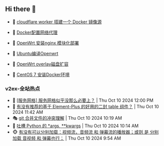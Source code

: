 ## Hi there 👋

<!--
**dkyg666/dkyg666** is a ✨ _special_ ✨ repository because its `README.md` (this file) appears on your GitHub profile.

Here are some ideas to get you started:

- 🔭 I’m currently working on ...
- 🌱 I’m currently learning ...
- 👯 I’m looking to collaborate on ...
- 🤔 I’m looking for help with ...
- 💬 Ask me about ...
- 📫 How to reach me: ...
- 😄 Pronouns: ...
- ⚡ Fun fact: ...
-->

<!-- BLOG-POST-LIST:START -->
- 🦩 [cloudflare worker 搭建一个 Docker 镜像源](http://blog.1996099.xyz/archives/cloudflare-worker-da-jian-yi-ge-docker-jing-xiang-zhan) 

- 🚦 [Docker配置网络代理](http://blog.1996099.xyz/archives/dockerpei-zhi-wang-luo-dai-li) 

- 🫶 [OpenWrt 安装nginx 模块化部署](http://blog.1996099.xyz/archives/openwrt-an-zhuang-nginx-mo-kuai-hua-bu-shu) 

- 🦄 [Ubuntu编译Openwrt](http://blog.1996099.xyz/archives/ubuntuzi-bian-yi-openwrt) 

- 🐻 [OpenWrt overlay磁盘扩容](http://blog.1996099.xyz/archives/openwrt-overlay) 

- 🤖 [CentOS 7 安装Docker环境](http://blog.1996099.xyz/archives/centos-docker) 
<!-- BLOG-POST-LIST:END -->

### v2ex-全站热点
<!-- v2ex:START -->
- 🥸 [[服务网格] 服务网格似乎没那么必要上？](https://www.v2ex.com/t/1079010#reply4) | Thu Oct 10 2024 12:00 PM
- 🤗 [有没有推荐的基于 Element-Plus 的好用的二封 table 组件？](https://www.v2ex.com/t/1079005#reply2) | Thu Oct 10 2024 11:42 AM
- 🎭 [git 合并文件的冲突理解](https://www.v2ex.com/t/1078988#reply4) | Thu Oct 10 2024 10:19 AM
- 🥷 [吐槽 Python 的 *args, **kwargs](https://www.v2ex.com/t/1078986#reply18) | Thu Oct 10 2024 10:14 AM
- 🐵 [有没有可以分别加载：视频流，音频流 和 弹幕流的播放器；或则 是 分别加载 音视频 和 弹幕也行；](https://www.v2ex.com/t/1078974#reply0) | Thu Oct 10 2024 9:54 AM<!-- v2ex:END -->

